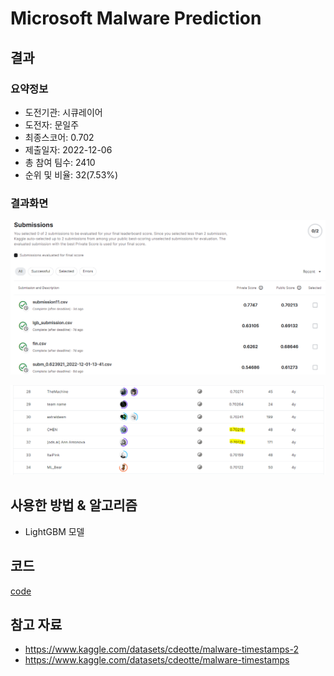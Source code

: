 # Microsoft Malware Prediction
## 결과
### 요약정보
- 도전기관: 시큐레이어
- 도전자: 문일주
- 최종스코어: 0.702
- 제출일자: 2022-12-06
- 총 참여 팀수: 2410
- 순위 및 비율: 32(7.53%)
### 결과화면
![score](./img/score.PNG)

![leaderboard](./img/leaderboard.png)
## 사용한 방법 & 알고리즘
 - LightGBM 모델 
## 코드
[code](./microsoft-malware-prediction.ipynb)

## 참고 자료
- https://www.kaggle.com/datasets/cdeotte/malware-timestamps-2
- https://www.kaggle.com/datasets/cdeotte/malware-timestamps
